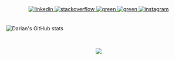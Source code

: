 <div align="center">

<a href="https://linkedin.com/in/cucerdariancatalin" target="_blank">
<img src=https://img.shields.io/badge/linkedin-%231E77B5.svg?&style=for-the-badge&logo=linkedin&logoColor=white alt=linkedin style="margin-bottom: 5px;" />
</a>

<a href="https://leetcode.com/cucerdariancatalin" target="_blank">
<img src=https://img.shields.io/badge/leetcode-%2324292e.svg?&style=for-the-badge&logo=leetcode&logoColor=white alt=stackoverflow style="margin-bottom: 5px;" />
</a>

<a href="https://www.hackerrank.com/dariancucer" target="_blank">
<img src=https://img.shields.io/badge/hackerrank-%2324292e.svg?&style=for-the-badge&logo=hackerrank&logoColor=white alt=green style="margin-bottom: 5px;" />
</a>

<a href="https://humanbenchmark.com/users/624d4dcde28c5f000990ed3d" target="_blank">
<img src=https://img.shields.io/badge/humanbenchmark-%2324292e.svg?&style=for-the-badge&logo=circle&logoColor=white alt=green style="margin-bottom: 5px;" />
</a>

<a href="https://instagram.com/cucerdariancatalin" target="_blank">
<img src=https://img.shields.io/badge/instagram-%23000000.svg?&style=for-the-badge&logo=instagram&logoColor=white alt=instagram style="margin-bottom: 5px;" />
</a>  

</div>    
<br/>


![Darian's GitHub stats](https://github-readme-stats.vercel.app/api?username=cucerdariancatalin&count_private=true)


##

<br/>  
  
  <div align="center">

<img src="https://komarev.com/ghpvc/?username=cucerdariancatalin&&style=flat-square" align="center" />

</div> 

<br/>  
